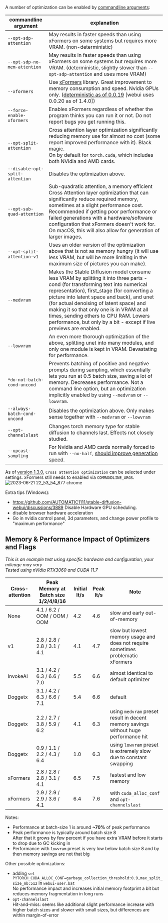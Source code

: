 A number of optimization can be enabled by [commandline arguments](Command-Line-Arguments-And-Settings):

| commandline argument           | explanation                                                                                                                                                                                                                                                                                                                                                                                                                          |
|--------------------------------|--------------------------------------------------------------------------------------------------------------------------------------------------------------------------------------------------------------------------------------------------------------------------------------------------------------------------------------------------------------------------------------------------------------------------------------|
| `--opt-sdp-attention`           | May results in faster speeds than using xFormers on some systems but requires more VRAM. (non-deterministic)
| `--opt-sdp-no-mem-attention`           | May results in faster speeds than using xFormers on some systems but requires more VRAM. (deterministic, slightly slower than `--opt-sdp-attention` and uses more VRAM)
| `--xformers`                   | Use [xFormers](https://github.com/facebookresearch/xformers) library. Great improvement to memory consumption and speed. Nvidia GPUs only. ([deterministic as of 0.0.19](https://github.com/facebookresearch/xformers/releases/tag/v0.0.19) [webui uses 0.0.20 as of 1.4.0])                                                                    |
| `--force-enable-xformers`      | Enables xFormers regardless of whether the program thinks you can run it or not. Do not report bugs you get running this.                                                                                                                                                                                                                                                                                                      |
| `--opt-split-attention`        | Cross attention layer optimization significantly reducing memory use for almost no cost (some report improved performance with it).  Black magic. <br/>On by default for `torch.cuda`, which includes both NVidia and AMD cards.                                                                                                                                                                                                     |
| `--disable-opt-split-attention` | Disables the optimization above.                                                                                                                                                                                                                                                                                                                                                                                                     |
| `--opt-sub-quad-attention`     | Sub-quadratic attention, a memory efficient Cross Attention layer optimization that can significantly reduce required memory, sometimes at a slight performance cost. Recommended if getting poor performance or failed generations with a hardware/software configuration that xFormers doesn't work for. On macOS, this will also allow for generation of larger images.                                                                                                                                                                    |
| `--opt-split-attention-v1`     | Uses an older version of the optimization above that is not as memory hungry (it will use less VRAM, but will be more limiting in the maximum size of pictures you can make).                                                                                                                                                                                                                                                        |
| `--medvram`                    | Makes the Stable Diffusion model consume less VRAM by splitting it into three parts - cond (for transforming text into numerical representation), first_stage (for converting a picture into latent space and back), and unet (for actual denoising of latent space) and making it so that only one is in VRAM at all times, sending others to CPU RAM. Lowers performance, but only by a bit - except if live previews are enabled. |
| `--lowvram`                    | An even more thorough optimization of the above, splitting unet into many modules, and only one module is kept in VRAM. Devastating for performance.                                                                                                                                                                                                                                                                                 |
| `*do-not-batch-cond-uncond`    | Prevents batching of positive and negative prompts during sampling, which essentially lets you run at 0.5 batch size, saving a lot of memory. Decreases performance. Not a command line option, but an optimization implicitly enabled by using `--medvram` or `--lowvram`.                                                                                                                                                          |
| `--always-batch-cond-uncond`   | Disables the optimization above. Only makes sense together with `--medvram` or `--lowvram`                                                                                                                                                                                                                                                                                                                                           |
| `--opt-channelslast`           | Changes torch memory type for stable diffusion to channels last. Effects not closely studied.                                                                                                                                                                                                                                                                                                                                        |
| `--upcast-sampling`           | For Nvidia and AMD cards normally forced to run with `--no-half`, [should improve generation speed](https://github.com/AUTOMATIC1111/stable-diffusion-webui/pull/8782).    
                                                                                                                                                                                                                                                                                                                                      
As of [version 1.3.0](https://github.com/AUTOMATIC1111/stable-diffusion-webui/releases/tag/v1.3.0), `Cross attention optimization` can be selected under settings. xFormers still needs to enabled via `COMMANDLINE_ARGS`.
![2023-06-21 22_53_54_877 chrome](https://github.com/AUTOMATIC1111/stable-diffusion-webui/assets/40751091/c72576e1-0f51-4643-ad91-e9aaec4fc125)


Extra tips (Windows): 
- https://github.com/AUTOMATIC1111/stable-diffusion-webui/discussions/3889 Disable Hardware GPU scheduling.
- disable browser hardware acceleration
- Go in nvidia control panel, 3d parameters, and change power profile to "maximum performance"

## Memory & Performance Impact of Optimizers and Flags

*This is an example test using specific hardware and configuration, your mileage may vary*  
*Tested using nVidia RTX3060 and CUDA 11.7*

| Cross-attention | Peak Memory at Batch size 1/2/4/8/16 | Initial It/s | Peak It/s | Note |
| --------------- | ------------------------------------ | -------- | --------- | ---- |
| None            | 4.1 / 6.2 / OOM / OOM / OOM | 4.2 | 4.6 | slow and early out-of-memory
| v1              | 2.8 / 2.8 / 2.8 / 3.1 / 4.1 | 4.1 | 4.7 | slow but lowest memory usage and does not require sometimes problematic xFormers
| InvokeAI        | 3.1 / 4.2 / 6.3 / 6.6 / 7.0 | 5.5 | 6.6 | almost identical to default optimizer
| Doggetx         | 3.1 / 4.2 / 6.3 / 6.6 / 7.1 | 5.4 | 6.6 | default |
| Doggetx         | 2.2 / 2.7 / 3.8 / 5.9 / 6.2 | 4.1 | 6.3 | using `medvram` preset result in decent memory savings without huge performance hit
| Doggetx         | 0.9 / 1.1 / 2.2 / 4.3 / 6.4 | 1.0 | 6.3 | using `lowvram` preset is extremely slow due to constant swapping
| xFormers        | 2.8 / 2.8 / 2.8 / 3.1 / 4.1 | 6.5 | 7.5 | fastest and low memory
| xFormers        | 2.9 / 2.9 / 2.9 / 3.6 / 4.1 | 6.4 | 7.6 | with `cuda_alloc_conf` and `opt-channelslast`

Notes:
- Performance at batch-size 1 is around **~70%** of peak performance  
- Peak performance is typically around batch size 8  
  After that it grows by few percent if you have extra VRAM before it starts to drop due to GC kicking in  
- Performance with `lowvram` preset is very low below batch size 8 and by then memory savings are not that big  

Other possible optimizations:
- adding `set PYTORCH_CUDA_ALLOC_CONF=garbage_collection_threshold:0.9,max_split_size_mb:512` in `webui-user.bat`  
  No performance impact and increases initial memory footprint a bit but reduces memory fragmentation in long runs  
- `opt-channelslast`  
  Hit-and-miss: seems like additional slight performance increase with higher batch sizes and slower with small sizes, but differences are within margin-of-error  
